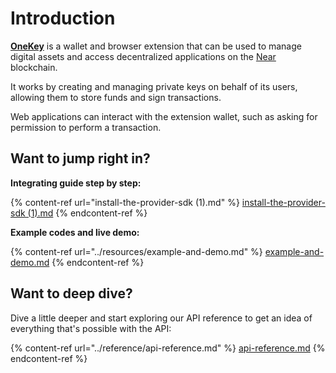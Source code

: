 # Introduction

[**OneKey**](https://www.onekey.so) is a wallet and browser extension that can be used to manage digital assets and access decentralized applications on the [Near](https://docs.near.org) blockchain.&#x20;

It works by creating and managing private keys on behalf of its users, allowing them to store funds and sign transactions.&#x20;

Web applications can interact with the extension wallet, such as asking for permission to perform a transaction.

## Want to jump right in?

**Integrating guide step by step:**

{% content-ref url="install-the-provider-sdk (1).md" %}
[install-the-provider-sdk (1).md](<install-the-provider-sdk (1).md>)
{% endcontent-ref %}

**Example codes and live demo:**&#x20;

{% content-ref url="../resources/example-and-demo.md" %}
[example-and-demo.md](../resources/example-and-demo.md)
{% endcontent-ref %}

## Want to deep dive?

Dive a little deeper and start exploring our API reference to get an idea of everything that's possible with the API:

{% content-ref url="../reference/api-reference.md" %}
[api-reference.md](../reference/api-reference.md)
{% endcontent-ref %}
